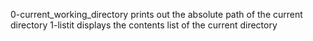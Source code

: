 0-current_working_directory prints out the absolute path of the current directory
1-listit displays the contents list of the current directory
